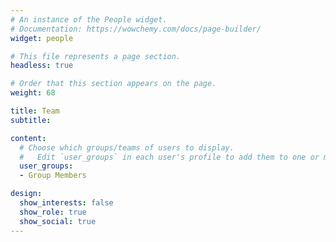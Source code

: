 ```yaml
---
# An instance of the People widget.
# Documentation: https://wowchemy.com/docs/page-builder/
widget: people

# This file represents a page section.
headless: true

# Order that this section appears on the page.
weight: 68

title: Team
subtitle:

content:
  # Choose which groups/teams of users to display.
  #   Edit `user_groups` in each user's profile to add them to one or more of these groups.
  user_groups:
  - Group Members

design:
  show_interests: false
  show_role: true
  show_social: true
---
```

